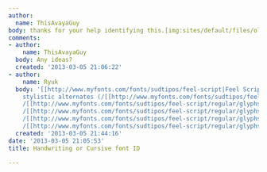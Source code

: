 ```yaml
---
author:
  name: ThisAvayaGuy
body: thanks for your help identifying this.[img:sites/default/files/old-images/font_6374.jpg]
comments:
- author:
    name: ThisAvayaGuy
  body: Any ideas?
  created: '2013-03-05 21:06:22'
- author:
    name: Ryuk
  body: '[[http://www.myfonts.com/fonts/sudtipos/feel-script|Feel Script]] using some
    stylistic alternates (/[[http://www.myfonts.com/fonts/sudtipos/feel-script/regular/glyphs.html#glyphs/520107/99|S]],
    /[[http://www.myfonts.com/fonts/sudtipos/feel-script/regular/glyphs.html#glyphs/520107/136|a]],
    /[[http://www.myfonts.com/fonts/sudtipos/feel-script/regular/glyphs.html#glyphs/520107/861|v]],
    /[[http://www.myfonts.com/fonts/sudtipos/feel-script/regular/glyphs.html#glyphs/520107/779|t]],
    /[[http://www.myfonts.com/fonts/sudtipos/feel-script/regular/glyphs.html#glyphs/520107/378|h]]...)'
  created: '2013-03-05 21:44:16'
date: '2013-03-05 21:05:53'
title: Handwriting or Cursive font ID

---
```

